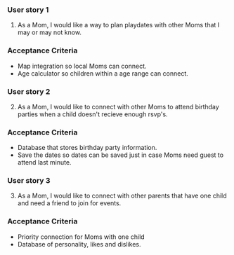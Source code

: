 ### User story 1
1. As a Mom, I would like a way to plan playdates with other Moms that I may or may not know.

### Acceptance Criteria
- Map integration so local Moms can connect.
- Age calculator so children within a age range can connect.

### User story 2
2. As a Mom, I would like to connect with other Moms to attend birthday parties when a child doesn't recieve enough rsvp's.

### Acceptance Criteria
- Database that stores birthday party information.
- Save the dates so dates can be saved just in case Moms need guest to attend last minute.

### User story 3
3. As a Mom, I would like to connect with other parents that have one child and need a friend to join for events. 

### Acceptance Criteria
- Priority connection for Moms with one child
- Database of personality, likes and dislikes.

